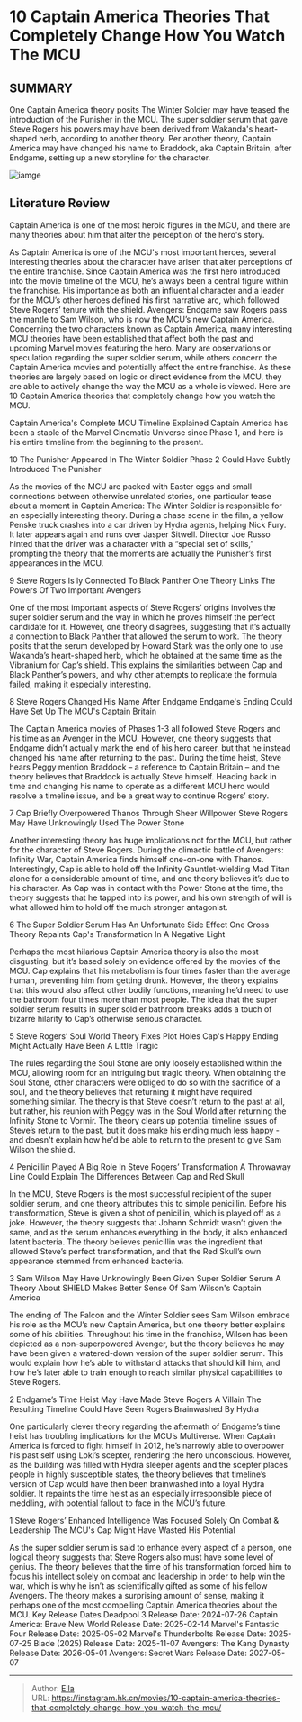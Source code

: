 # 10 Captain America Theories That Completely Change How You Watch The MCU


## SUMMARY 


 One Captain America theory posits The Winter Soldier may have teased the introduction of the Punisher in the MCU. 
 The super soldier serum that gave Steve Rogers his powers may have been derived from Wakanda&#39;s heart-shaped herb, according to another theory. 
 Per another theory, Captain America may have changed his name to Braddock, aka Captain Britain, after Endgame, setting up a new storyline for the character. 

![iamge](https://static1.srcdn.com/wordpress/wp-content/uploads/2024/01/captain-america-mcu-theories.jpg)

## Literature Review

Captain America is one of the most heroic figures in the MCU, and there are many theories about him that alter the perception of the hero&#39;s story.




As Captain America is one of the MCU&#39;s most important heroes, several interesting theories about the character have arisen that alter perceptions of the entire franchise. Since Captain America was the first hero introduced into the movie timeline of the MCU, he’s always been a central figure within the franchise. His importance as both an influential character and a leader for the MCU’s other heroes defined his first narrative arc, which followed Steve Rogers’ tenure with the shield. Avengers: Endgame saw Rogers pass the mantle to Sam Wilson, who is now the MCU’s new Captain America.
Concerning the two characters known as Captain America, many interesting MCU theories have been established that affect both the past and upcoming Marvel movies featuring the hero. Many are observations or speculation regarding the super soldier serum, while others concern the Captain America movies and potentially affect the entire franchise. As these theories are largely based on logic or direct evidence from the MCU, they are able to actively change the way the MCU as a whole is viewed. Here are 10 Captain America theories that completely change how you watch the MCU.
            
 
 Captain America&#39;s Complete MCU Timeline Explained 
Captain America has been a staple of the Marvel Cinematic Universe since Phase 1, and here is his entire timeline from the beginning to the present.












 








 10  The Punisher Appeared In The Winter Soldier 
Phase 2 Could Have Subtly Introduced The Punisher
        

As the movies of the MCU are packed with Easter eggs and small connections between otherwise unrelated stories, one particular tease about a moment in Captain America: The Winter Soldier is responsible for an especially interesting theory. During a chase scene in the film, a yellow Penske truck crashes into a car driven by Hydra agents, helping Nick Fury. It later appears again and runs over Jasper Sitwell. Director Joe Russo hinted that the driver was a character with a “special set of skills,” prompting the theory that the moments are actually the Punisher’s first appearances in the MCU.





 9  Steve Rogers Is  ly Connected To Black Panther 
One Theory Links The Powers Of Two Important Avengers
        

One of the most important aspects of Steve Rogers’ origins involves the super soldier serum and the way in which he proves himself the perfect candidate for it. However, one theory disagrees, suggesting that it’s actually a connection to Black Panther that allowed the serum to work. The theory posits that the serum developed by Howard Stark was the only one to use Wakanda’s heart-shaped herb, which he obtained at the same time as the Vibranium for Cap’s shield. This explains the similarities between Cap and Black Panther’s powers, and why other attempts to replicate the formula failed, making it especially interesting.





 8  Steve Rogers Changed His Name After Endgame 
Endgame&#39;s Ending Could Have Set Up The MCU&#39;s Captain Britain
        

The Captain America movies of Phases 1-3 all followed Steve Rogers and his time as an Avenger in the MCU. However, one theory suggests that Endgame didn’t actually mark the end of his hero career, but that he instead changed his name after returning to the past. During the time heist, Steve hears Peggy mention Braddock – a reference to Captain Britain – and the theory believes that Braddock is actually Steve himself. Heading back in time and changing his name to operate as a different MCU hero would resolve a timeline issue, and be a great way to continue Rogers’ story.





 7  Cap Briefly Overpowered Thanos Through Sheer Willpower 
Steve Rogers May Have Unknowingly Used The Power Stone
        

Another interesting theory has huge implications not for the MCU, but rather for the character of Steve Rogers. During the climactic battle of Avengers: Infinity War, Captain America finds himself one-on-one with Thanos. Interestingly, Cap is able to hold off the Infinity Gauntlet-wielding Mad Titan alone for a considerable amount of time, and one theory believes it’s due to his character. As Cap was in contact with the Power Stone at the time, the theory suggests that he tapped into its power, and his own strength of will is what allowed him to hold off the much stronger antagonist.





 6  The Super Soldier Serum Has An Unfortunate Side Effect 
One Gross Theory Repaints Cap&#39;s Transformation In A Negative Light
        

Perhaps the most hilarious Captain America theory is also the most disgusting, but it’s based solely on evidence offered by the movies of the MCU. Cap explains that his metabolism is four times faster than the average human, preventing him from getting drunk. However, the theory explains that this would also affect other bodily functions, meaning he’d need to use the bathroom four times more than most people. The idea that the super soldier serum results in super soldier bathroom breaks adds a touch of bizarre hilarity to Cap’s otherwise serious character.





 5  Steve Rogers’ Soul World Theory Fixes Plot Holes 
Cap&#39;s Happy Ending Might Actually Have Been A Little Tragic


 







The rules regarding the Soul Stone are only loosely established within the MCU, allowing room for an intriguing but tragic theory. When obtaining the Soul Stone, other characters were obliged to do so with the sacrifice of a soul, and the theory believes that returning it might have required something similar. The theory is that Steve doesn’t return to the past at all, but rather, his reunion with Peggy was in the Soul World after returning the Infinity Stone to Vormir. The theory clears up potential timeline issues of Steve’s return to the past, but it does make his ending much less happy - and doesn&#39;t explain how he&#39;d be able to return to the present to give Sam Wilson the shield.





 4  Penicillin Played A Big Role In Steve Rogers’ Transformation 
A Throwaway Line Could Explain The Differences Between Cap and Red Skull
        

In the MCU, Steve Rogers is the most successful recipient of the super soldier serum, and one theory attributes this to simple penicillin. Before his transformation, Steve is given a shot of penicillin, which is played off as a joke. However, the theory suggests that Johann Schmidt wasn’t given the same, and as the serum enhances everything in the body, it also enhanced latent bacteria. The theory believes penicillin was the ingredient that allowed Steve’s perfect transformation, and that the Red Skull’s own appearance stemmed from enhanced bacteria.





 3  Sam Wilson May Have Unknowingly Been Given Super Soldier Serum 
A Theory About SHIELD Makes Better Sense Of Sam Wilson&#39;s Captain America


 







The ending of The Falcon and the Winter Soldier sees Sam Wilson embrace his role as the MCU’s new Captain America, but one theory better explains some of his abilities. Throughout his time in the franchise, Wilson has been depicted as a non-superpowered Avenger, but the theory believes he may have been given a watered-down version of the super soldier serum. This would explain how he’s able to withstand attacks that should kill him, and how he’s later able to train enough to reach similar physical capabilities to Steve Rogers.





 2  Endgame’s Time Heist May Have Made Steve Rogers A Villain 
The Resulting Timeline Could Have Seen Rogers Brainwashed By Hydra


 







One particularly clever theory regarding the aftermath of Endgame’s time heist has troubling implications for the MCU’s Multiverse. When Captain America is forced to fight himself in 2012, he’s narrowly able to overpower his past self using Loki’s scepter, rendering the hero unconscious. However, as the building was filled with Hydra sleeper agents and the scepter places people in highly susceptible states, the theory believes that timeline’s version of Cap would have then been brainwashed into a loyal Hydra soldier. It repaints the time heist as an especially irresponsible piece of meddling, with potential fallout to face in the MCU’s future.





 1  Steve Rogers’ Enhanced Intelligence Was Focused Solely On Combat &amp; Leadership 
The MCU&#39;s Cap Might Have Wasted His Potential
        

As the super soldier serum is said to enhance every aspect of a person, one logical theory suggests that Steve Rogers also must have some level of genius. The theory believes that the time of his transformation forced him to focus his intellect solely on combat and leadership in order to help win the war, which is why he isn’t as scientifically gifted as some of his fellow Avengers. The theory makes a surprising amount of sense, making it perhaps one of the most compelling Captain America theories about the MCU.
   Key Release Dates             Deadpool 3 Release Date: 2024-07-26                   Captain America: Brave New World Release Date: 2025-02-14                  Marvel&#39;s Fantastic Four Release Date: 2025-05-02                  Marvel&#39;s Thunderbolts Release Date: 2025-07-25                  Blade (2025) Release Date: 2025-11-07                  Avengers: The Kang Dynasty  Release Date: 2026-05-01                   Avengers: Secret Wars Release Date: 2027-05-07      

---

> Author: [Ella](https://instagram.hk.cn/)  
> URL: https://instagram.hk.cn/movies/10-captain-america-theories-that-completely-change-how-you-watch-the-mcu/  

